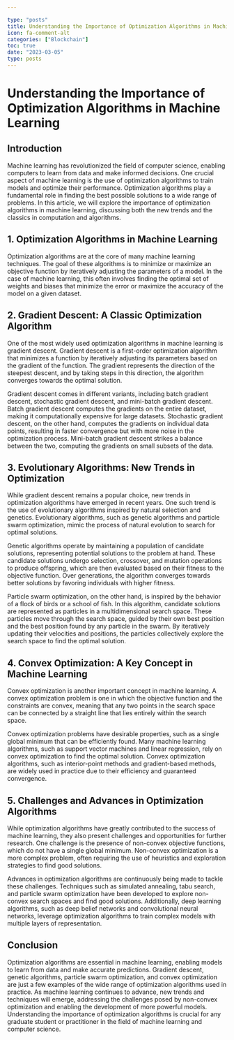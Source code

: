 ```yaml
---

type: "posts"
title: Understanding the Importance of Optimization Algorithms in Machine Learning
icon: fa-comment-alt
categories: ["Blockchain"]
toc: true
date: "2023-03-05"
type: posts
---
```





# Understanding the Importance of Optimization Algorithms in Machine Learning

## Introduction

Machine learning has revolutionized the field of computer science, enabling computers to learn from data and make informed decisions. One crucial aspect of machine learning is the use of optimization algorithms to train models and optimize their performance. Optimization algorithms play a fundamental role in finding the best possible solutions to a wide range of problems. In this article, we will explore the importance of optimization algorithms in machine learning, discussing both the new trends and the classics in computation and algorithms.

## 1. Optimization Algorithms in Machine Learning

Optimization algorithms are at the core of many machine learning techniques. The goal of these algorithms is to minimize or maximize an objective function by iteratively adjusting the parameters of a model. In the case of machine learning, this often involves finding the optimal set of weights and biases that minimize the error or maximize the accuracy of the model on a given dataset.

## 2. Gradient Descent: A Classic Optimization Algorithm

One of the most widely used optimization algorithms in machine learning is gradient descent. Gradient descent is a first-order optimization algorithm that minimizes a function by iteratively adjusting its parameters based on the gradient of the function. The gradient represents the direction of the steepest descent, and by taking steps in this direction, the algorithm converges towards the optimal solution.

Gradient descent comes in different variants, including batch gradient descent, stochastic gradient descent, and mini-batch gradient descent. Batch gradient descent computes the gradients on the entire dataset, making it computationally expensive for large datasets. Stochastic gradient descent, on the other hand, computes the gradients on individual data points, resulting in faster convergence but with more noise in the optimization process. Mini-batch gradient descent strikes a balance between the two, computing the gradients on small subsets of the data.

## 3. Evolutionary Algorithms: New Trends in Optimization

While gradient descent remains a popular choice, new trends in optimization algorithms have emerged in recent years. One such trend is the use of evolutionary algorithms inspired by natural selection and genetics. Evolutionary algorithms, such as genetic algorithms and particle swarm optimization, mimic the process of natural evolution to search for optimal solutions.

Genetic algorithms operate by maintaining a population of candidate solutions, representing potential solutions to the problem at hand. These candidate solutions undergo selection, crossover, and mutation operations to produce offspring, which are then evaluated based on their fitness to the objective function. Over generations, the algorithm converges towards better solutions by favoring individuals with higher fitness.

Particle swarm optimization, on the other hand, is inspired by the behavior of a flock of birds or a school of fish. In this algorithm, candidate solutions are represented as particles in a multidimensional search space. These particles move through the search space, guided by their own best position and the best position found by any particle in the swarm. By iteratively updating their velocities and positions, the particles collectively explore the search space to find the optimal solution.

## 4. Convex Optimization: A Key Concept in Machine Learning

Convex optimization is another important concept in machine learning. A convex optimization problem is one in which the objective function and the constraints are convex, meaning that any two points in the search space can be connected by a straight line that lies entirely within the search space.

Convex optimization problems have desirable properties, such as a single global minimum that can be efficiently found. Many machine learning algorithms, such as support vector machines and linear regression, rely on convex optimization to find the optimal solution. Convex optimization algorithms, such as interior-point methods and gradient-based methods, are widely used in practice due to their efficiency and guaranteed convergence.

## 5. Challenges and Advances in Optimization Algorithms

While optimization algorithms have greatly contributed to the success of machine learning, they also present challenges and opportunities for further research. One challenge is the presence of non-convex objective functions, which do not have a single global minimum. Non-convex optimization is a more complex problem, often requiring the use of heuristics and exploration strategies to find good solutions.

Advances in optimization algorithms are continuously being made to tackle these challenges. Techniques such as simulated annealing, tabu search, and particle swarm optimization have been developed to explore non-convex search spaces and find good solutions. Additionally, deep learning algorithms, such as deep belief networks and convolutional neural networks, leverage optimization algorithms to train complex models with multiple layers of representation.

## Conclusion

Optimization algorithms are essential in machine learning, enabling models to learn from data and make accurate predictions. Gradient descent, genetic algorithms, particle swarm optimization, and convex optimization are just a few examples of the wide range of optimization algorithms used in practice. As machine learning continues to advance, new trends and techniques will emerge, addressing the challenges posed by non-convex optimization and enabling the development of more powerful models. Understanding the importance of optimization algorithms is crucial for any graduate student or practitioner in the field of machine learning and computer science.